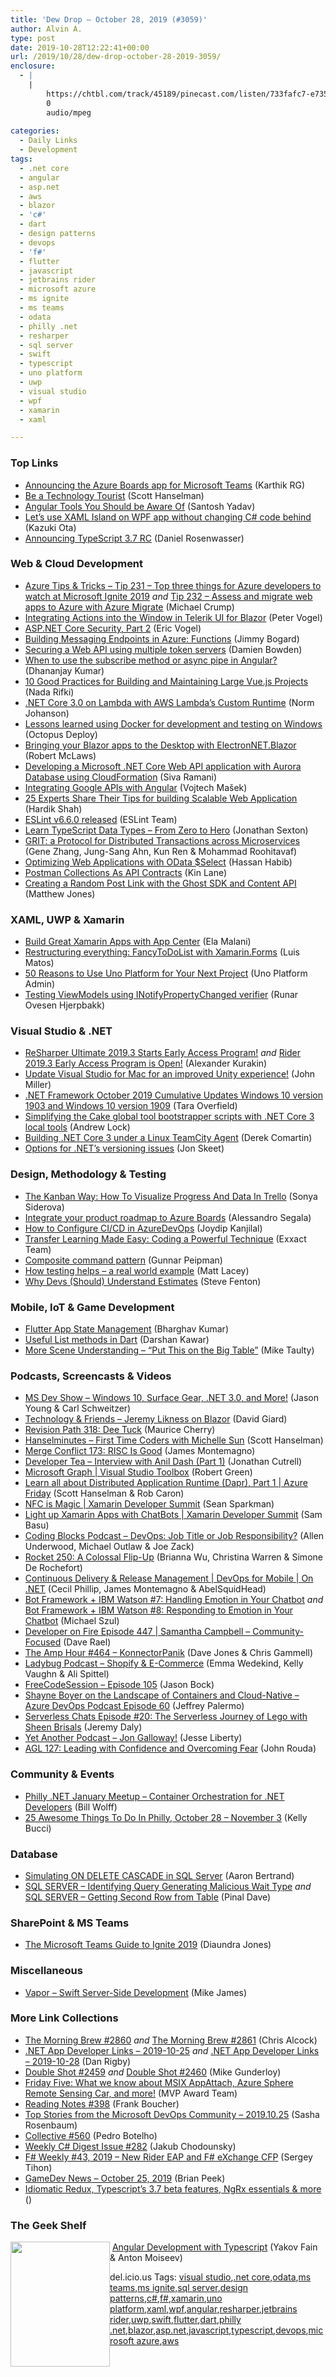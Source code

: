 ```yaml
---
title: 'Dew Drop – October 28, 2019 (#3059)'
author: Alvin A.
type: post
date: 2019-10-28T12:22:41+00:00
url: /2019/10/28/dew-drop-october-28-2019-3059/
enclosure:
  - |
    |
        https://chtbl.com/track/45189/pinecast.com/listen/733fafc7-e735-4ad2-88c1-11a1bbb29d71.mp3?source=rss&aid=448300b7-32d7-44c8-82dd-841d03ce5806.mp3
        0
        audio/mpeg
        
categories:
  - Daily Links
  - Development
tags:
  - .net core
  - angular
  - asp.net
  - aws
  - blazor
  - 'c#'
  - dart
  - design patterns
  - devops
  - 'f#'
  - flutter
  - javascript
  - jetbrains rider
  - microsoft azure
  - ms ignite
  - ms teams
  - odata
  - philly .net
  - resharper
  - sql server
  - swift
  - typescript
  - uno platform
  - uwp
  - visual studio
  - wpf
  - xamarin
  - xaml

---
```

### <a name="top"></a>Top Links

  * <a href="https://devblogs.microsoft.com/devops/announcing-the-azure-boards-app-for-microsoft-teams/" target="_blank" rel="noopener noreferrer">Announcing the Azure Boards app for Microsoft Teams</a> (Karthik RG)
  * <a href="http://feeds.hanselman.com/~/608234996/0/scotthanselman~Be-a-Technology-Tourist.aspx" target="_blank" rel="noopener noreferrer">Be a Technology Tourist</a> (Scott Hanselman)
  * <a href="https://blog.angularindepth.com/angular-tools-you-should-be-aware-of-a6d37ad39f4e?source=rss----e5ed704095b---4" target="_blank" rel="noopener noreferrer">Angular Tools You Should be Aware Of</a> (Santosh Yadav)
  * <a href="https://techcommunity.microsoft.com/t5/Windows-Dev-AppConsult/Let-s-use-XAML-Island-on-WPF-app-without-changing-C-code-behind/ba-p/950844" target="_blank" rel="noopener noreferrer">Let&#8217;s use XAML Island on WPF app without changing C# code behind</a> (Kazuki Ota)
  * <a href="https://devblogs.microsoft.com/typescript/announcing-typescript-3-7-rc/" target="_blank" rel="noopener noreferrer">Announcing TypeScript 3.7 RC</a> (Daniel Rosenwasser)



### <a name="web"></a>Web & Cloud Development

  * <a href="https://microsoft.github.io/AzureTipsAndTricks/blog/tip231.html" target="_blank" rel="noopener noreferrer">Azure Tips & Tricks &#8211; Tip 231 &#8211; Top three things for Azure developers to watch at Microsoft Ignite 2019</a> _and_ <a href="https://microsoft.github.io/AzureTipsAndTricks/blog/tip232.html" target="_blank" rel="noopener noreferrer">Tip 232 &#8211; Assess and migrate web apps to Azure with Azure Migrate</a> (Michael Crump)
  * <a href="https://www.telerik.com/blogs/integrating-actions-into-the-window-in-telerik-ui-for-blazor" target="_blank" rel="noopener noreferrer">Integrating Actions into the Window in Telerik UI for Blazor</a> (Peter Vogel)
  * <a href="https://visualstudiomagazine.com/articles/2019/10/24/aspnet-core-security-2.aspx" target="_blank" rel="noopener noreferrer">ASP.NET Core Security, Part 2</a> (Eric Vogel)
  * <a href="http://feedproxy.google.com/~r/LosTechies/~3/A05L4mqnfNc/" target="_blank" rel="noopener noreferrer">Building Messaging Endpoints in Azure: Functions</a> (Jimmy Bogard)
  * <a href="https://damienbod.com/2019/10/25/securing-a-web-api-using-multiple-token-servers/" target="_blank" rel="noopener noreferrer">Securing a Web API using multiple token servers</a> (Damien Bowden)
  * <a href="https://debugmode.net/2019/10/24/when-to-use-the-subscribe-method-or-async-pipe-in-angular/" target="_blank" rel="noopener noreferrer">When to use the subscribe method or async pipe in Angular?</a> (Dhananjay Kumar)
  * <a href="https://www.telerik.com/blogs/10-good-practices-building-maintaining-large-vuejs-projects" target="_blank" rel="noopener noreferrer">10 Good Practices for Building and Maintaining Large Vue.js Projects</a> (Nada Rifki)
  * <a href="http://feedproxy.google.com/~r/AwsDeveloperBlog/~3/8rl7c4Av0v4/" target="_blank" rel="noopener noreferrer">.NET Core 3.0 on Lambda with AWS Lambda’s Custom Runtime</a> (Norm Johanson)
  * <a href="https://octopus.com/blog/lessons-learned-using-docker-for-development-and-testing" target="_blank" rel="noopener noreferrer">Lessons learned using Docker for development and testing on Windows</a> (Octopus Deploy)
  * <a href="https://medium.com/cloudnimble/bringing-your-blazor-apps-to-the-desktop-with-electronnet-blazor-67701bff82f7" target="_blank" rel="noopener noreferrer">Bringing your Blazor apps to the Desktop with ElectronNET.Blazor</a> (Robert McLaws)
  * <a href="http://feedproxy.google.com/~r/AwsDeveloperBlog/~3/rpkt4Wy73zQ/" target="_blank" rel="noopener noreferrer">Developing a Microsoft .NET Core Web API application with Aurora Database using CloudFormation</a> (Siva Ramani)
  * <a href="https://blog.angularindepth.com/google-apis-with-angular-214fadb8fbc5?source=rss----e5ed704095b---4" target="_blank" rel="noopener noreferrer">Integrating Google APIs with Angular</a> (Vojtech Mašek)
  * <a href="https://www.simform.com/tips-building-scalable-web-applications/" target="_blank" rel="noopener noreferrer">25 Experts Share Their Tips for building Scalable Web Application</a> (Hardik Shah)
  * <a href="https://eslint.org/blog/2019/10/eslint-v6.6.0-released" target="_blank" rel="noopener noreferrer">ESLint v6.6.0 released</a> (ESLint Team)
  * <a href="https://www.freecodecamp.org/news/learn-typescript-data-types-from-zero-to-hero/" target="_blank" rel="noopener noreferrer">Learn TypeScript Data Types – From Zero to Hero</a> (Jonathan Sexton)
  * <a href="https://tech.ebayinc.com/engineering/grit-a-protocol-for-distributed-transactions-across-microservices/" target="_blank" rel="noopener noreferrer">GRIT: a Protocol for Distributed Transactions across Microservices</a> (Gene Zhang, Jung-Sang Ahn, Kun Ren & Mohammad Roohitavaf)
  * <a href="https://devblogs.microsoft.com/odata/optimizing-web-applications-with-odata-select/" target="_blank" rel="noopener noreferrer">Optimizing Web Applications with OData $Select</a> (Hassan Habib)
  * <a href="https://blog.getpostman.com/2019/10/24/postman-collections-as-api-contracts/" target="_blank" rel="noopener noreferrer">Postman Collections As API Contracts</a> (Kin Lane)
  * <a href="http://feedproxy.google.com/~r/ExceptionNotFound/~3/vyfk9kOt3Vs/" target="_blank" rel="noopener noreferrer">Creating a Random Post Link with the Ghost SDK and Content API</a> (Matthew Jones)



### <a name="silverlight"></a>XAML, UWP & Xamarin

  * <a href="https://devblogs.microsoft.com/xamarin/app-center-xamarin-apps/" target="_blank" rel="noopener noreferrer">Build Great Xamarin Apps with App Center</a> (Ela Malani)
  * <a href="https://luismts.com/blog/xamarin/fancytodolist-xamarin-forms/" target="_blank" rel="noopener noreferrer">Restructuring everything: FancyToDoList with Xamarin.Forms</a> (Luis Matos)
  * <a href="https://platform.uno/50-reasons-to-use-uno-platform-for-your-next-project/" target="_blank" rel="noopener noreferrer">50 Reasons to Use Uno Platform for Your Next Project</a> (Uno Platform Admin)
  * <a href="https://hjerpbakk.com/blog/2019/10/25/inotifypropertychanged-verifier" target="_blank" rel="noopener noreferrer">Testing ViewModels using INotifyPropertyChanged verifier</a> (Runar Ovesen Hjerpbakk)



### <a name="dotnet"></a>Visual Studio & .NET

  * <a href="https://blog.jetbrains.com/dotnet/2019/10/25/resharper-ultimate-2019-3-eap/" target="_blank" rel="noopener noreferrer">ReSharper Ultimate 2019.3 Starts Early Access Program!</a> _and_ <a href="https://blog.jetbrains.com/dotnet/2019/10/25/rider-2019-3-eap/" target="_blank" rel="noopener noreferrer">Rider 2019.3 Early Access Program is Open!</a> (Alexander Kurakin)
  * <a href="https://devblogs.microsoft.com/visualstudio/update-visual-studio-for-mac-for-an-improved-unity-experience/" target="_blank" rel="noopener noreferrer">Update Visual Studio for Mac for an improved Unity experience!</a> (John Miller)
  * <a href="https://devblogs.microsoft.com/dotnet/net-framework-october-2019-cumulative-updates-windows-10-version-1903-and-windows-10-version-1909/" target="_blank" rel="noopener noreferrer">.NET Framework October 2019 Cumulative Updates Windows 10 version 1903 and Windows 10 version 1909</a> (Tara Overfield)
  * <a href="https://andrewlock.net/simplifying-the-cake-global-tool-bootstrapper-scripts-in-netcore3-with-local-tools/" target="_blank" rel="noopener noreferrer">Simplifying the Cake global tool bootstrapper scripts with .NET Core 3 local tools</a> (Andrew Lock)
  * <a href="https://codeopinion.com/building-net-core-3-under-a-linux-teamcity-agent/" target="_blank" rel="noopener noreferrer">Building .NET Core 3 under a Linux TeamCity Agent</a> (Derek Comartin)
  * <a href="http://feedproxy.google.com/~r/JonSkeetCodingBlog/~3/djxIwlBrWxU/" target="_blank" rel="noopener noreferrer">Options for .NET’s versioning issues</a> (Jon Skeet)



### <a name="design"></a>Design, Methodology & Testing

  * <a href="https://blog.trello.com/kanban-data-nave" target="_blank" rel="noopener noreferrer">The Kanban Way: How To Visualize Progress And Data In Trello</a> (Sonya Siderova)
  * <a href="https://devblogs.microsoft.com/devops/integrate-your-product-roadmap-to-azure-boards/" target="_blank" rel="noopener noreferrer">Integrate your product roadmap to Azure Boards</a> (Alessandro Segala)
  * <a href="https://www.red-gate.com/simple-talk/sysadmin/devops/how-to-configure-ci-cd-in-azuredevops/" target="_blank" rel="noopener noreferrer">How to Configure CI/CD in AzureDevOps</a> (Joydip Kanjilal)
  * <a href="https://blog.exxactcorp.com/transfer-learning-made-easy/" target="_blank" rel="noopener noreferrer">Transfer Learning Made Easy: Coding a Powerful Technique</a> (Exxact Team)
  * <a href="https://gunnarpeipman.com/composite-command-pattern/" target="_blank" rel="noopener noreferrer">Composite command pattern</a> (Gunnar Peipman)
  * <a href="http://feedproxy.google.com/~r/MattLacey/~3/3mweH1XCNu4/how-testing-helps-real-world-example.html" target="_blank" rel="noopener noreferrer">How testing helps &#8211; a real world example</a> (Matt Lacey)
  * <a href="https://www.stevefenton.co.uk/2019/10/why-devs-should-understand-estimates/" target="_blank" rel="noopener noreferrer">Why Devs (Should) Understand Estimates</a> (Steve Fenton)



### <a name="mobile"></a>Mobile, IoT & Game Development

  * <a href="https://medium.com/flutter-community/flutter-app-state-management-210ffe6c0d0b?source=rss----86fb29d7cc6a---4" target="_blank" rel="noopener noreferrer">Flutter App State Management</a> (Bharghav Kumar)
  * <a href="https://medium.com/flutter-community/useful-list-methods-in-dart-6e173cac803d?source=rss----86fb29d7cc6a---4" target="_blank" rel="noopener noreferrer">Useful List methods in Dart</a> (Darshan Kawar)
  * <a href="http://feedproxy.google.com/~r/mtaulty/~3/ZE_IF2Ot5og/" target="_blank" rel="noopener noreferrer">More Scene Understanding – “Put This on the Big Table”</a> (Mike Taulty)



### <a name="podcasts"></a>Podcasts, Screencasts & Videos

  * <a href="http://msdevshow.com/2019/10/windows-10-surface-net/" target="_blank" rel="noopener noreferrer">MS Dev Show &#8211; Windows 10, Surface Gear, .NET 3.0, and More!</a> (Jason Young & Carl Schweitzer)
  * <a href="http://DavidGiard.com/2019/10/28/JeremyLiknessOnBlazor.aspx" target="_blank" rel="noopener noreferrer">Technology & Friends &#8211; Jeremy Likness on Blazor</a> (David Giard)
  * <a href="https://revisionpath.simplecast.com/episodes/318-dee-tuck-scnElFG_" target="_blank" rel="noopener noreferrer">Revision Path 318: Dee Tuck</a> (Maurice Cherry)
  * <a href="https://hanselminutes.simplecast.com/episodes/first-time-coders-with-michelle-sun-bM0mfy0N" target="_blank" rel="noopener noreferrer">Hanselminutes &#8211; First Time Coders with Michelle Sun</a> (Scott Hanselman)
  * <a href="http://www.mergeconflict.fm/173" target="_blank" rel="noopener noreferrer">Merge Conflict 173: RISC Is Good</a> (James Montemagno)
  * <a href="http://developertea.simplecast.fm/94c44325" target="_blank" rel="noopener noreferrer">Developer Tea &#8211; Interview with Anil Dash (Part 1)</a> (Jonathan Cutrell)
  * <a href="https://channel9.msdn.com/Shows/Visual-Studio-Toolbox/Microsoft-Graph?WT.mc_id=DX_MVP4025064" target="_blank" rel="noopener noreferrer">Microsoft Graph | Visual Studio Toolbox</a> (Robert Green)
  * <a href="https://channel9.msdn.com/Shows/Azure-Friday/Learn-all-about-Distributed-Application-Runtime-Dapr-Part-1?WT.mc_id=DX_MVP4025064" target="_blank" rel="noopener noreferrer">Learn all about Distributed Application Runtime (Dapr), Part 1 | Azure Friday</a> (Scott Hanselman & Rob Caron)
  * <a href="http://www.youtube.com/watch?v=tJue55MIqi4" target="_blank" rel="noopener noreferrer">NFC is Magic | Xamarin Developer Summit</a> (Sean Sparkman)
  * <a href="http://www.youtube.com/watch?v=qN5wA3io1dY" target="_blank" rel="noopener noreferrer">Light up Xamarin Apps with ChatBots | Xamarin Developer Summit</a> (Sam Basu)
  * <a href="https://www.codingblocks.net/podcast/devops-job-title-or-job-responsibility/" target="_blank" rel="noopener noreferrer">Coding Blocks Podcast &#8211; DevOps: Job Title or Job Responsibility?</a> (Allen Underwood, Michael Outlaw & Joe Zack)
  * <a href="http://relay.fm/rocket/250" target="_blank" rel="noopener noreferrer">Rocket 250: A Colossal Flip-Up</a> (Brianna Wu, Christina Warren & Simone De Rochefort)
  * <a href="https://channel9.msdn.com/Shows/On-NET/Continuous-Delivery--Release-Management--DevOps-for-Mobile?WT.mc_id=DX_MVP4025064" target="_blank" rel="noopener noreferrer">Continuous Delivery & Release Management | DevOps for Mobile | On .NET</a> (Cecil Phillip, James Montemagno & AbelSquidHead)
  * <a href="http://www.youtube.com/watch?v=eGqD8r121PI" target="_blank" rel="noopener noreferrer">Bot Framework + IBM Watson #7: Handling Emotion in Your Chatbot</a> _and_ <a href="http://www.youtube.com/watch?v=C9O4a8m59mQ" target="_blank" rel="noopener noreferrer">Bot Framework + IBM Watson #8: Responding to Emotion in Your Chatbot</a> (Michael Szul)
  * <a href="https://developeronfire.com/podcast/episode-447-samantha-campbell-community-focused" target="_blank" rel="noopener noreferrer">Developer on Fire Episode 447 | Samantha Campbell &#8211; Community-Focused</a> (Dave Rael)
  * <a href="http://feedproxy.google.com/~r/TheAmpHour/~3/58O9K-VUdR0/" target="_blank" rel="noopener noreferrer">The Amp Hour #464 – KonnectorPanik</a> (Dave Jones & Chris Gammell)
  * <a href="https://chtbl.com/track/45189/pinecast.com/listen/733fafc7-e735-4ad2-88c1-11a1bbb29d71.mp3?source=rss&aid=448300b7-32d7-44c8-82dd-841d03ce5806.mp3" target="_blank" rel="noopener noreferrer">Ladybug Podcast &#8211; Shopify & E-Commerce</a> (Emma Wedekind, Kelly Vaughn & Ali Spittel)
  * <a href="http://www.youtube.com/watch?v=T81Rv4dCsEs" target="_blank" rel="noopener noreferrer">FreeCodeSession &#8211; Episode 105</a> (Jason Bock)
  * <a href="http://azuredevopspodcast.clear-measure.com/shayne-boyer-on-the-landscape-of-containers-and-cloud-native-episode-60" target="_blank" rel="noopener noreferrer">Shayne Boyer on the Landscape of Containers and Cloud-Native &#8211; Azure DevOps Podcast Episode 60</a> (Jeffrey Palermo)
  * <a href="https://share.transistor.fm/s/7c9584a7" target="_blank" rel="noopener noreferrer">Serverless Chats Episode #20: The Serverless Journey of Lego with Sheen Brisals</a> (Jeremy Daly)
  * <a href="http://feedproxy.google.com/~r/JesseLiberty-SilverlightGeek/~3/aJfQ8vIwYr0/" target="_blank" rel="noopener noreferrer">Yet Another Podcast &#8211; Jon Galloway!</a> (Jesse Liberty)
  * <a href="https://www.ageekleader.com/agl-127-leading-with-confidence-and-overcoming-fear/" target="_blank" rel="noopener noreferrer">AGL 127: Leading with Confidence and Overcoming Fear</a> (John Rouda)



### <a name="events"></a>Community & Events

  * <a href="https://www.meetup.com/Philly-NET/events/265960407/" target="_blank" rel="noopener noreferrer">Philly .NET January Meetup &#8211; Container Orchestration for .NET Developers</a> (Bill Wolff)
  * <a href="https://www.uwishunu.com/2019/10/things-to-do-in-philadelphia-this-week-october-28-november-3-2019/" target="_blank" rel="noopener noreferrer">25 Awesome Things To Do In Philly, October 28 – November 3</a> (Kelly Bucci)



### <a name="sql"></a>Database

  * <a href="http://feedproxy.google.com/~r/MSSQLTips-LatestSqlServerTips/~3/9g_qDQX6KSE/" target="_blank" rel="noopener noreferrer">Simulating ON DELETE CASCADE in SQL Server</a> (Aaron Bertrand)
  * <a href="https://blog.sqlauthority.com/2019/10/26/sql-server-identifying-query-generating-malicious-wait-type/" target="_blank" rel="noopener noreferrer">SQL SERVER – Identifying Query Generating Malicious Wait Type</a> _and_ <a href="https://blog.sqlauthority.com/2019/10/28/sql-server-getting-second-row-from-table/" target="_blank" rel="noopener noreferrer">SQL SERVER – Getting Second Row from Table</a> (Pinal Dave)



### <a name="sp"></a>SharePoint & MS Teams

  * <a href="https://techcommunity.microsoft.com/t5/Microsoft-Teams-Blog/The-Microsoft-Teams-Guide-to-Ignite-2019/ba-p/942149" target="_blank" rel="noopener noreferrer">The Microsoft Teams Guide to Ignite 2019</a> (Diaundra Jones)



### <a name="misc"></a>Miscellaneous

  * <a href="https://mikecodes.net/2019/10/24/vapor-swift-server-dev/" target="_blank" rel="noopener noreferrer">Vapor – Swift Server-Side Development</a> (Mike James)



### <a name="links"></a>More Link Collections

  * <a href="http://feedproxy.google.com/~r/ReflectivePerspective/~3/KdrVmdSoBLI/" target="_blank" rel="noopener noreferrer">The Morning Brew #2860</a> _and_ <a href="http://feedproxy.google.com/~r/ReflectivePerspective/~3/J8In5yhs6f0/" target="_blank" rel="noopener noreferrer">The Morning Brew #2861</a> (Chris Alcock)
  * <a href="https://links.danrigby.com/2019/10/app-developer-links-2019-10-25/" target="_blank" rel="noopener noreferrer">.NET App Developer Links &#8211; 2019-10-25</a> _and_ <a href="https://links.danrigby.com/2019/10/app-developer-links-2019-10-28/" target="_blank" rel="noopener noreferrer">.NET App Developer Links &#8211; 2019-10-28</a> (Dan Rigby)
  * <a href="https://afreshcup.com/home/2019/10/25/double-shot-2459.html" target="_blank" rel="noopener noreferrer">Double Shot #2459</a> _and_ <a href="https://afreshcup.com/home/2019/10/28/double-shot-2460.html" target="_blank" rel="noopener noreferrer">Double Shot #2460</a> (Mike Gunderloy)
  * <a href="https://techcommunity.microsoft.com/t5/Microsoft-MVP-Award-Program-Blog/Friday-Five-What-we-know-about-MSIX-AppAttach-Azure-Sphere/ba-p/956031" target="_blank" rel="noopener noreferrer">Friday Five: What we know about MSIX AppAttach, Azure Sphere Remote Sensing Car, and more!</a> (MVP Award Team)
  * <a href="http://www.frankysnotes.com/2019/10/reading-notes-398.html" target="_blank" rel="noopener noreferrer">Reading Notes #398</a> (Frank Boucher)
  * <a href="https://devblogs.microsoft.com/devops/top-stories-from-the-microsoft-devops-community-2019-10-25/" target="_blank" rel="noopener noreferrer">Top Stories from the Microsoft DevOps Community – 2019.10.25</a> (Sasha Rosenbaum)
  * <a href="http://feedproxy.google.com/~r/tympanus/~3/a6irB74fu1o/" target="_blank" rel="noopener noreferrer">Collective #560</a> (Pedro Botelho)
  * <a href="http://feedproxy.google.com/~r/digest-csharp/~3/8ZKMQqHF5tg/282" target="_blank" rel="noopener noreferrer">Weekly C# Digest Issue #282</a> (Jakub Chodounsky)
  * <a href="https://sergeytihon.com/2019/10/25/f-weekly-43-2019-new-rider-eap-and-f-exchange-cfp/" target="_blank" rel="noopener noreferrer">F# Weekly #43, 2019 – New Rider EAP and F# eXchange CFP</a> (Sergey Tihon)
  * <a href="https://brianpeek.com/gamedev-news-october-25-2019/" target="_blank" rel="noopener noreferrer">GameDev News &#8211; October 25, 2019</a> (Brian Peek)
  * <a href="http://www.angular-weekly.com/archive/205500" target="_blank" rel="noopener noreferrer">Idiomatic Redux, Typescript&#8217;s 3.7 beta features, NgRx essentials & more</a> ()



### <a name="shelf"></a>The Geek Shelf

<a href="https://www.amazon.com/Angular-Development-Typescript-Yakov-Fain/dp/1617295345/?tag=amavin-20" target="_blank" rel="noopener noreferrer"><img loading="lazy" decoding="async" width="159" height="200" align="left" style="margin: 0px 0px 10px; border: 0px currentcolor; border-image: none; float: left; display: inline; background-image: none;" src="https://m.media-amazon.com/images/I/81IfXE9Da4L._AC_UL320_ML3_.jpg" border="0" /></a>&nbsp;<a href="https://www.amazon.com/Angular-Development-Typescript-Yakov-Fain/dp/1617295345/?tag=amavin-20" target="_blank" rel="noopener noreferrer">Angular Development with Typescript</a> (Yakov Fain & Anton Moiseev)









<div class="wlWriterEditableSmartContent" id="scid:77ECF5F8-D252-44F5-B4EB-D463C5396A79:b962b01c-e2f8-4be4-a799-e9f2f87e544e" style="margin: 0px; padding: 0px; float: none; display: inline;">
  del.icio.us Tags: <a href="http://del.icio.us/popular/visual+studio" rel="tag">visual studio</a>,<a href="http://del.icio.us/popular/.net+core" rel="tag">.net core</a>,<a href="http://del.icio.us/popular/odata" rel="tag">odata</a>,<a href="http://del.icio.us/popular/ms+teams" rel="tag">ms teams</a>,<a href="http://del.icio.us/popular/ms+ignite" rel="tag">ms ignite</a>,<a href="http://del.icio.us/popular/sql+server" rel="tag">sql server</a>,<a href="http://del.icio.us/popular/design+patterns" rel="tag">design patterns</a>,<a href="http://del.icio.us/popular/c%23" rel="tag">c#</a>,<a href="http://del.icio.us/popular/f%23" rel="tag">f#</a>,<a href="http://del.icio.us/popular/xamarin" rel="tag">xamarin</a>,<a href="http://del.icio.us/popular/uno+platform" rel="tag">uno platform</a>,<a href="http://del.icio.us/popular/xaml" rel="tag">xaml</a>,<a href="http://del.icio.us/popular/wpf" rel="tag">wpf</a>,<a href="http://del.icio.us/popular/angular" rel="tag">angular</a>,<a href="http://del.icio.us/popular/resharper" rel="tag">resharper</a>,<a href="http://del.icio.us/popular/jetbrains+rider" rel="tag">jetbrains rider</a>,<a href="http://del.icio.us/popular/uwp" rel="tag">uwp</a>,<a href="http://del.icio.us/popular/swift" rel="tag">swift</a>,<a href="http://del.icio.us/popular/flutter" rel="tag">flutter</a>,<a href="http://del.icio.us/popular/dart" rel="tag">dart</a>,<a href="http://del.icio.us/popular/philly+.net" rel="tag">philly .net</a>,<a href="http://del.icio.us/popular/blazor" rel="tag">blazor</a>,<a href="http://del.icio.us/popular/asp.net" rel="tag">asp.net</a>,<a href="http://del.icio.us/popular/javascript" rel="tag">javascript</a>,<a href="http://del.icio.us/popular/typescript" rel="tag">typescript</a>,<a href="http://del.icio.us/popular/devops" rel="tag">devops</a>,<a href="http://del.icio.us/popular/microsoft+azure" rel="tag">microsoft azure</a>,<a href="http://del.icio.us/popular/aws" rel="tag">aws</a>
</div>